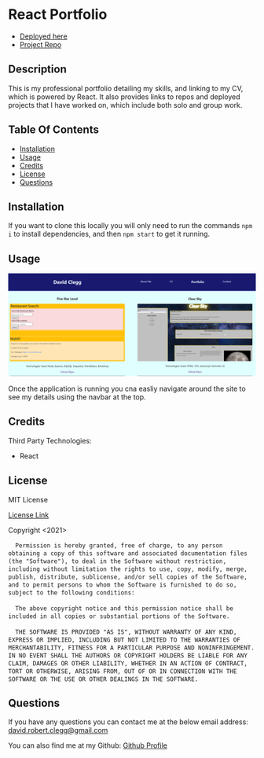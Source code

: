 # React Portfolio

  - [Deployed here](https://cleggatron.github.io/react-portfolio/)
  - [Project Repo](https://github.com/Cleggatron/react-portfolio)

  ## Description

  This is my professional portfolio detailing my skills, and linking to my CV, which is powered by React. It also provides links to repos and deployed projects that I have worked on, which include both solo and group work.

  ## Table Of Contents

  - [Installation](#installation)
  - [Usage](#usage)
  - [Credits](#credits)
  - [License](#license)
  - [Questions](#questions)

  ## Installation

  If you want to clone this locally you will only need to run the commands `npm i` to install dependencies, and then `npm start` to get it running. 

  ## Usage

  ![Project Page](./assets/Screenshot.png)

  Once the application is running you cna easliy navigate around the site to see my details using the navbar at the top.

  ## Credits

  Third Party Technologies:
 - React

  ## License
  MIT License

  [License Link](https://opensource.org/licenses/MIT)

  Copyright <2021> <David Clegg>

      Permission is hereby granted, free of charge, to any person obtaining a copy of this software and associated documentation files (the "Software"), to deal in the Software without restriction, including without limitation the rights to use, copy, modify, merge, publish, distribute, sublicense, and/or sell copies of the Software, and to permit persons to whom the Software is furnished to do so, subject to the following conditions:
      
      The above copyright notice and this permission notice shall be included in all copies or substantial portions of the Software.
      
      THE SOFTWARE IS PROVIDED "AS IS", WITHOUT WARRANTY OF ANY KIND, EXPRESS OR IMPLIED, INCLUDING BUT NOT LIMITED TO THE WARRANTIES OF MERCHANTABILITY, FITNESS FOR A PARTICULAR PURPOSE AND NONINFRINGEMENT. IN NO EVENT SHALL THE AUTHORS OR COPYRIGHT HOLDERS BE LIABLE FOR ANY CLAIM, DAMAGES OR OTHER LIABILITY, WHETHER IN AN ACTION OF CONTRACT, TORT OR OTHERWISE, ARISING FROM, OUT OF OR IN CONNECTION WITH THE SOFTWARE OR THE USE OR OTHER DEALINGS IN THE SOFTWARE.  

  ## Questions

  If you have any questions you can contact me at the below email address:
  david.robert.clegg@gmail.com

  You can also find me at my Github:
  [Github Profile](https://github.com/Cleggatron)

